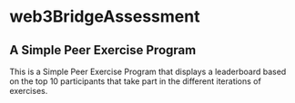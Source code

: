 # web3BridgeAssessment
## A Simple Peer Exercise Program

This is a Simple Peer Exercise Program that displays a leaderboard based on the top 10 participants that take part in the different iterations of exercises.
